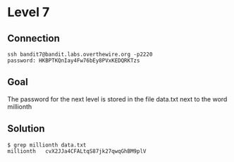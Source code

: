 # Level 7
## Connection
~~~~
ssh bandit7@bandit.labs.overthewire.org -p2220
password: HKBPTKQnIay4Fw76bEy8PVxKEDQRKTzs
~~~~
## Goal
The password for the next level is stored in the file data.txt next to the word millionth
## Solution
~~~~
$ grep millionth data.txt 
millionth	cvX2JJa4CFALtqS87jk27qwqGhBM9plV
~~~~

